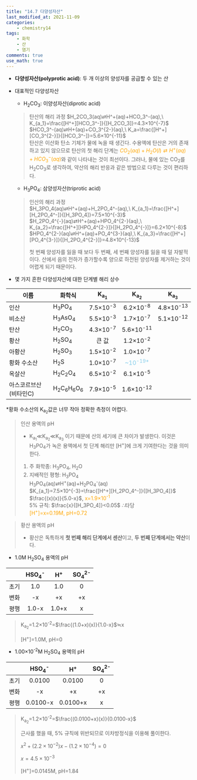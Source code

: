 ```yaml
---
title: "14.7 다양성자산"
last_modified_at: 2021-11-09
categories:
    - chemistry14
tags:
    - 화학
    - 산
    - 염기
comments: true
use_math: true
---
```


- **다양성자산(polyprotic acid)**: 두 개 이상의 양성자를 공급할 수 있는 산

- 대표적인 다양성자산
    - H<sub>2</sub>CO<sub>3</sub>: 이양성자산(diprotic acid)
    > 탄산의 해리 과정
    > $H_2CO_3(aq)⇄H^+(aq)+HCO_3^-(aq),\ K_{a_1}=\frac{[H^+][HCO_3^-]}{[H_2CO_3]}=4.3×10^{-7}$\
    > $HCO_3^-(aq)⇄H+(aq)+CO_3^{2-}(aq),\ K_a=\frac{[H^+][CO_3^{2-}]}{[HCO_3^-]}=5.6×10^{-11}$\
    >탄산은 이산화 탄소 기체가 물에 녹을 때 생긴다. 수용액에 탄산은 거의 존재하고 있지 않으므로 탄산의 첫 해리 단계는 <span style="color:orange">$CO_2(aq)+H_2O(l)⇄H^+(aq)+HCO_3^-(aq)$</span>와 같이 나타내는 것이 최선이다.
    >그러나, 물에 있는 CO<sub>2</sub>를 H<sub>2</sub>CO<sub>3</sub>로 생각하여, 약산의 해리 반응과 같은 방법으로 다루는 것이 편리하다.

    - H<sub>3</sub>PO<sub>4</sub>: 삼양성자산(triprotic acid)
    > 인산의 해리 과정\
    > $H_3PO_4(aq)⇄H^+(aq)+H_2PO_4^-(aq),\ K_{a_1}=\frac{[H^+][H_2PO_4^-]}{[H_3PO_4]}=7.5×10^{-3}$\
    > $H_2PO_4^{-}(aq)⇄H^+(aq)+HPO_4^{2-}(aq),\ K_{a_2}=\frac{[H^+][HPO_4^{2-}]}{[H_2PO_4^{-}]}=6.2×10^{-8}$\
    > $HPO_4^{2-}(aq)⇄H^+(aq)+PO_4^{3-}(aq),\ K_{a_3}=\frac{[H^+][PO_4^{3-}]}{[H_2PO_4^{2-}]}=4.8×10^{-13}$
    >
    >첫 번째 양성자를 잃을 때 보다 두 번째, 세 번째 양성자를 잃을 때 덜 자발적이다. 산에서 음의 전하가 증가할수록 양으로 하전된 양성자를 제거하는 것이 어렵게 되기 때문이다.

- 몇 가지 흔한 다양성자산에 대한 단계별 해리 상수

|이름|화학식|K<sub>a<sub>1</sub></sub>|K<sub>a<sub>2</sub></sub>|K<sub>a<sub>3</sub></sub>|
|---|---|:---:|:---:|:---:|
|인산|H<sub>3</sub>PO<sub>4</sub>|7.5×10<sup>-3</sup>|6.2×10<sup>-8</sup>|4.8×10<sup>-13</sup>|
|비소산|H<sub>3</sub>AsO<sub>4</sub>|5.5×10<sup>-3</sup>|1.7×10<sup>-7</sup>|5.1×10<sup>-12</sup>|
|탄산|H<sub>2</sub>CO<sub>3</sub>|4.3×10<sup>-7</sup>|5.6×10<sup>-11</sup>||
|황산|H<sub>2</sub>SO<sub>4</sub>|큰 값|1.2×10<sup>-2</sup>||
|아황산|H<sub>2</sub>SO<sub>3</sub>|1.5×10<sup>-2</sup>|1.0×10<sup>-7</sup>||
|황화 수소산|H<sub>2</sub>S<sub></sub>|1.0×10<sup>-7</sup>|<span style="color:skyblue">~10<sup>-19*</sup><span>||
|옥살산|H<sub>2</sub>C<sub>2</sub>O<sub>4</sub>|6.5×10<sup>-2</sup>|6.1×10<sup>-5</sup>||
|아스코르브산(비타민C)|H<sub>2</sub>C<sub>6</sub>H<sub>6</sub>O<sub>6</sub>|7.9×10<sup>-5</sup>|1.6×10<sup>-12</sup>||

*황화 수소산의 K<sub>a<sub>2</sub></sub>값은 너무 작아 정확한 측정이 어렵다.

> 인산 용액의 pH
> 
> - K<sub>a<sub>1</sub></sub>≪K<sub>a<sub>2</sub></sub>≪K<sub>a<sub>3</sub></sub> 이기 때문에 산의 세기에 큰 차이가 발생한다. 이것은 H<sub>3</sub>PO<sub>4</sub>가 녹은 용액에서 첫 단계 해리만 [H<sup>+</sup>]에 크게 기여한다는 것을 의미한다.
>
> 1. 주 화학종: H<sub>3</sub>PO<sub>4</sub>, H<sub>2</sub>O
> 2. 지배적인 평형: H<sub>3</sub>PO<sub>4</sub>\
> H<sub>3</sub>PO<sub>4</sub>(aq)⇄H<sup>+</sup>(aq)+H<sub>2</sub>PO<sub>4</sub><sup>-</sup>(aq)\
> $K_{a_1}=7.5×10^{-3}=\frac{[H^+][H_2PO_4^-]}{[H_3PO_4]}$\
> $\frac{(x)(x)}{5.0-x}$, <span style="color: orange">x=1.9×10<sup>-1</sup></span>\
> 5% 규칙: $\frac{x}{[H_3PO_4]}<0.05$ ∴타당\
> <span style="color:orange">[H<sup>+</sup>]=x=0.19M, pH=0.72</span>

> 황산 용액의 pH
> 
> - 황산은 독특하게 **첫 번째 해리 단계에서 센산**이고, **두 번째 단계에서는 약산**이다.

- 1.0M H<sub>2</sub>SO<sub>4</sub> 용액의 pH

||HSO<sub>4</sub><sup>-</sup>|H<sup>+</sup>|SO<sub>4</sub><sup>2-</sup>|
|---|:---:|:---:|:---:|
|초기|1.0|1.0|0|
|변화|-x|+x|+x|
|평행|1.0-x|1.0+x|x|

> K<sub>a<sub>2</sub></sub>=1.2×10<sup>-2</sup>=$\frac{(1.0+x)(x)}{1.0-x}$≒x
>
> [H<sup>+</sup>]=1.0M, pH=0

- 1.00×10<sup>-2</sup>M H<sub>2</sub>SO<sub>4</sub> 용액의 pH

||HSO<sub>4</sub><sup>-</sup>|H<sup>+</sup>|SO<sub>4</sub><sup>2-</sup>|
|---|:---:|:---:|:---:|
|초기|0.0100|0.0100|0|
|변화|-x|+x|+x|
|평행|0.0100-x|0.0100+x|x|

> K<sub>a<sub>2</sub></sub>=1.2×10<sup>-2</sup>=$\frac{(0.0100+x)(x)}{0.0100-x}$
>
>근사를 했을 때, 5% 규칙에 위반되므로 이차방정식을 이용해 풀이한다.
>
> $x^2+(2.2×10^{-2})x-(1.2×10^{-4})=0$
>
> $x=4.5×10^{-3}$
>
> [H<sup>+</sup>]=0.0145M, pH=1.84